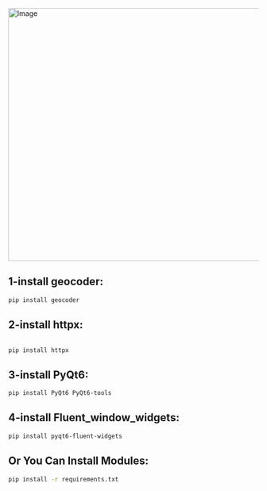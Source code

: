 <img width="960" height="509" alt="Image" src="https://github.com/user-attachments/assets/cafdcb6b-2ae7-46a3-be20-2089c38b49df" />

## 1-install geocoder:
```bash
pip install geocoder
```

## 2-install httpx:
```bash

pip install httpx
```

## 3-install PyQt6:
```bash
pip install PyQt6 PyQt6-tools
```

## 4-install Fluent_window_widgets:
```bash
pip install pyqt6-fluent-widgets
```

## Or You Can Install Modules: 
```bash 
pip install -r requirements.txt
```
